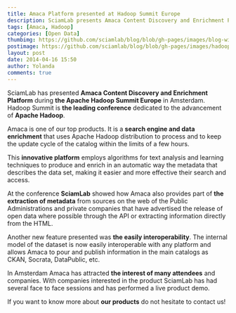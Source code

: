 ```yaml
---
title: Amaca Platform presented at Hadoop Summit Europe
description: SciamLab presents Amaca Content Discovery and Enrichment Platform in Amsterdam during the Apache Hadoop Summit Europe.
tags: [Amaca, Hadoop]
categories: [Open Data]
thumbimg: https://github.com/sciamlab/blog/blob/gh-pages/images/blog-widget08.jpg?raw=true
postimage: https://github.com/sciamlab/blog/blob/gh-pages/images/hadoopsummit2014.JPG?raw=true
layout: post
date: 2014-04-16 15:50
author: Yolanda
comments: true
---
```

SciamLab has presented **Amaca Content Discovery and Enrichment Platform** during **the Apache Hadoop Summit Europe** in Amsterdam.
Hadoop Summit is **the leading conference** dedicated to the advancement of **Apache Hadoop**.

Amaca is one of our top products. It is a **search engine and data enrichment** that uses Apache Hadoop distribution to process and to keep the update cycle of the catalog within the limits of a few hours.

This **innovative platform** employs algorithms for text analysis and learning techniques to produce and enrich in an automatic way the metadata that describes the data set, making it easier and more effective their search and access.

At the conference **SciamLab** showed how Amaca also provides part of **the extraction of metadata** from sources on the web of the Public Administrations and private companies that have advertised the release of open data where possible through the API or extracting information directly from the HTML.

Another new feature presented was **the easily interoperability**. The internal model of the dataset is now easily interoperable with any platform and allows Amaca to pour and publish information in the main catalogs as CKAN, Socrata, DataPublic, etc.

In Amsterdam Amaca has attracted **the interest of many attendees** and companies. With companies interested in the product SciamLab has had several face to face sessions and has performed a live product demo.

If you want to know more about **our products** do not hesitate to contact us!
